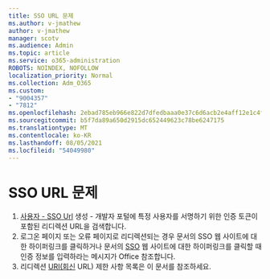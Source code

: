 ```yaml
---
title: SSO URL 문제
ms.author: v-jmathew
author: v-jmathew
manager: scotv
ms.audience: Admin
ms.topic: article
ms.service: o365-administration
ROBOTS: NOINDEX, NOFOLLOW
localization_priority: Normal
ms.collection: Adm_O365
ms.custom:
- "9004357"
- "7812"
ms.openlocfilehash: 2ebad785eb966e822d7dfedbaaa0e37c6d6acb2e4aff12e1c4f85c5cc481bd65
ms.sourcegitcommit: b5f7da89a650d2915dc652449623c78be6247175
ms.translationtype: MT
ms.contentlocale: ko-KR
ms.lasthandoff: 08/05/2021
ms.locfileid: "54049980"
---
```

# <a name="sso-url-issues"></a>SSO URL 문제

1. [사용자 - SSO Url](https://docs.microsoft.com/rest/api/apimanagement/2019-12-01/User/GenerateSsoUrl) 생성 - 개발자 포털에 특정 사용자를 서명하기 위한 인증 토큰이 포함된 리디렉션 URL을 검색합니다.
2. 로그온 페이지 또는 오류 페이지로 리디렉션되는 경우 문서의 SSO 웹 사이트에 대한 하이퍼링크를 클릭하거나 문서의 [SSO](https://docs.microsoft.com/office/troubleshoot/office-suite-issues/click-hyperlink-to-sso-website) 웹 사이트에 대한 하이퍼링크를 클릭할 때 인증 정보를 입력하라는 메시지가 Office 참조합니다.
3. 리디렉션 [URI(회신](https://docs.microsoft.com/azure/active-directory/develop/reply-url) URL) 제한 사항 목록은 이 문서를 참조하세요.
